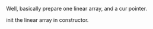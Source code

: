 
Well, basically prepare one linear array, and a cur pointer.  

init the linear array in constructor.    

